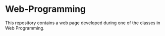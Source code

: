 # Web-Programming
This repository contains a web page developed during one of the classes in Web Programming.
